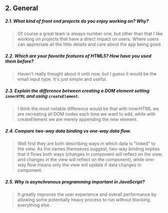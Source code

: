 ## 2. General

##### 2.1. What kind of front end projects do you enjoy working on? Why?


> Of course a great team is always number one, but other than that I like working on projects that have a direct impact on users. Where users can appreciate all the little details and care about the app being good. 
> 

##### 2.2. Which are your favorite features of HTML5? How have you used them before?

> Haven't really thought about it until now, but I guess it would be the email input type. It's just simple and useful.

##### 2.3. Explain the difference between creating a DOM element setting `innerHTML` and using `createElement`.

> I think the most notable difference would be that with innerHTML we are recreating all DOM nodes each time we want to add, while with createElement we are merely appending the new element.

##### 2.4. Compare two-way data binding vs one-way data flow.

> Well first they are both describing ways in which data is "linked" to the view. As the names themseves suggest, two-way binding implies that it flows both ways (changes in component will reflect on the view, and changes in the view will reflect on the component), while one-way flow means only the view will update if data changes in component.

##### 2.5. Why is asynchronous programming important in JavaScript?

> It greatly improves the user experience and overall performance by allowing some potentially heavy process to run without blocking everything else.
